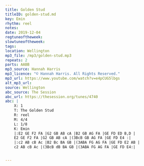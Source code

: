```yaml
---
title: Golden Stud
titleID: golden-stud.md
key: Emin
rhythm: reel
notes:
date: 2019-12-04
regtuneoftheweek:
slowtuneoftheweek:
tags:
location: Wellington
mp3_file: /mp3/golden-stud.mp3
repeats: 2
parts: AABB
mp3_source: Hannah Harris
mp3_licence: "© Hannah Harris. All Rights Reserved."
mp3_url: https://www.youtube.com/watch?v=e4pCUG5lbgs
alt_mp3_url:
source: Wellington
abc_source: The Session
abc_url: https://thesession.org/tunes/4740
abc: |
    X: 1
    T: The Golden Stud
    R: reel
    M: 4/4
    L: 1/8
    K: Emin
    |:E2 GE F2 FA |G2 GB AB cA |B2 GB AG FA |GE FD ED B,D |
    E2 GE F2 FA |G2 GB AB cA |(3BcB GB AG FA |GE FD E4 :|
    |:c2 AB cB Ac |B2 Bc BA GB |(3ABA FG AG FA |GE FD E2 AB |
    c2 AB cB Ac |(3BcB dB BA GB |(3ABA FG AG FA |GE FD E4:|


---
```

